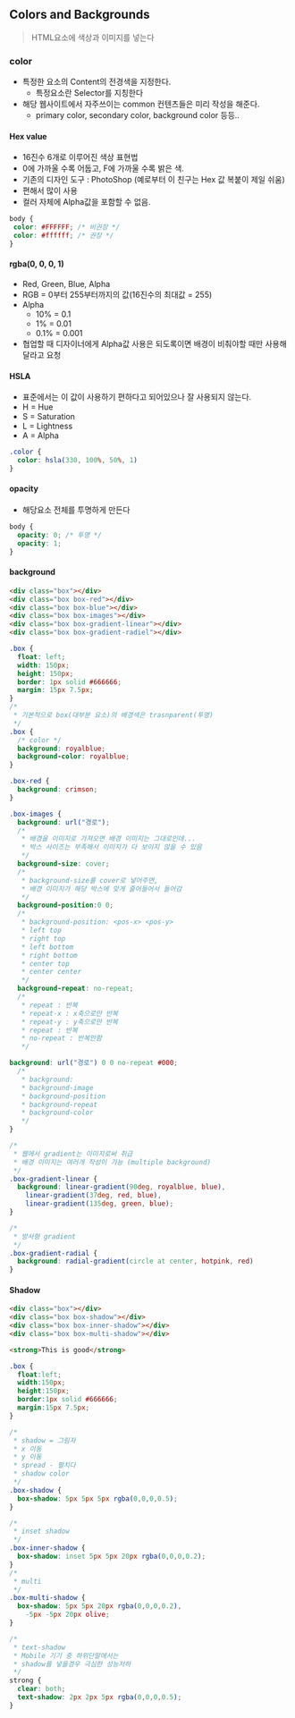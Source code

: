 ## Colors and Backgrounds
> HTML요소에 색상과 이미지를 넣는다

### color
- 특정한 요소의 Content의 전경색을 지정한다.
  - 특정요소란 Selector를 지칭한다
- 해당 웹사이트에서 자주쓰이는 common 컨텐츠들은 미리 작성을 해준다.
  - primary color, secondary color, background color 등등..
#### Hex value
- 16진수 6개로 이루어진 색상 표현법
- 0에 가까울 수록 어둡고, F에 가까울 수록 밝은 색.
- 기존의 디자인 도구 : PhotoShop (예로부터 이 친구는 Hex 값 복붙이 제일 쉬움)
- 편해서 많이 사용
- 컬러 자체에 Alpha값을 포함할 수 없음.

```css
body {
 color: #FFFFFF; /* 비권장 */
 color: #ffffff; /* 권장 */
}
```

#### rgba(0, 0, 0, 1)
- Red, Green, Blue, Alpha
- RGB = 0부터 255부터까지의 값(16진수의 최대값 = 255)
- Alpha
  - 10% = 0.1
  - 1% = 0.01
  - 0.1% = 0.001
- 협업할 때 디자이너에게 Alpha값 사용은 되도록이면 배경이 비춰야할 때만 사용해달라고 요청

#### HSLA
- 표준에서는  이 값이 사용하기 편하다고 되어있으나 잘 사용되지 않는다.
- H = Hue
- S = Saturation 
- L = Lightness
- A = Alpha

```css
.color {
  color: hsla(330, 100%, 50%, 1)
}
```

#### opacity
- 해당요소 전체를 투명하게 만든다
```css
body {
  opacity: 0; /* 투명 */
  opacity: 1; 
}
```

#### background
```html
<div class="box"></div>
<div class="box box-red"></div>
<div class="box box-blue"></div>
<div class="box box-images"></div>
<div class="box box-gradient-linear"></div>
<div class="box box-gradient-radiel"></div>
```

```css
.box {
  float: left;
  width: 150px;
  height: 150px;
  border: 1px solid #666666;
  margin: 15px 7.5px;
}
/*
 * 기본적으로 box(대부분 요소)의 배경색은 trasnparent(투명)
 */
.box {
  /* color */
  background: royalblue;
  background-color: royalblue;
}

.box-red {
  background: crimson;
}

.box-images {
  background: url("경로");
  /*
   * 배경을 이미지로 가져오면 배경 이미지는 그대로인데...
   * 박스 사이즈는 부족해서 이미지가 다 보이지 않을 수 있음
   */
  background-size: cover;
  /*
   * background-size를 cover로 넣어주면,
   * 배경 이미지가 해당 박스에 맞게 줄어들어서 들어감
   */
  background-position:0 0;
  /*
   * background-position: <pos-x> <pos-y>
   * left top
   * right top
   * left bottom
   * right bottom
   * center top
   * center center
   */
  background-repeat: no-repeat;
  /*
   * repeat : 반복
   * repeat-x : x축으로만 반복
   * repeat-y : y축으로만 반복
   * repeat : 반복
   * no-repeat : 반복안함
   */

background: url("경로") 0 0 no-repeat #000;
  /*
   * background:
   * background-image
   * background-position
   * background-repeat
   * background-color
   */
}

/*
 * 웹에서 gradient는 이미지로써 취급
 * 배경 이미지는 여러개 작성이 가능 (multiple background)
 */
.box-gradient-linear {
  background: linear-gradient(90deg, royalblue, blue),
    linear-gradient(37deg, red, blue),
    linear-gradient(135deg, green, blue);
}

/*
 * 방사형 gradient
 */
.box-gradient-radial {
  background: radial-gradient(circle at center, hotpink, red)
}

```


#### Shadow
```html
<div class="box"></div>
<div class="box box-shadow"></div>
<div class="box box-inner-shadow"></div>
<div class="box box-multi-shadow"></div>

<strong>This is good</strong>
```

```css
.box {
  float:left;
  width:150px;
  height:150px;
  border:1px solid #666666;
  margin:15px 7.5px;
}

/*
 * shadow = 그림자
 * x 이동
 * y 이동
 * spread - 펼치다
 * shadow color
 */
.box-shadow {
  box-shadow: 5px 5px 5px rgba(0,0,0,0.5);
}

/*
 * inset shadow
 */
.box-inner-shadow {
  box-shadow: inset 5px 5px 20px rgba(0,0,0,0.2);
}
/*
 * multi
 */
.box-multi-shadow {
  box-shadow: 5px 5px 20px rgba(0,0,0,0.2),
    -5px -5px 20px olive;
}

/*
 * text-shadow
 * Mobile 기기 중 하위단말에서는
 * shadow를 넣을경우 극심한 성능저하
 */
strong {
  clear: both;
  text-shadow: 2px 2px 5px rgba(0,0,0,0.5);
}
```
